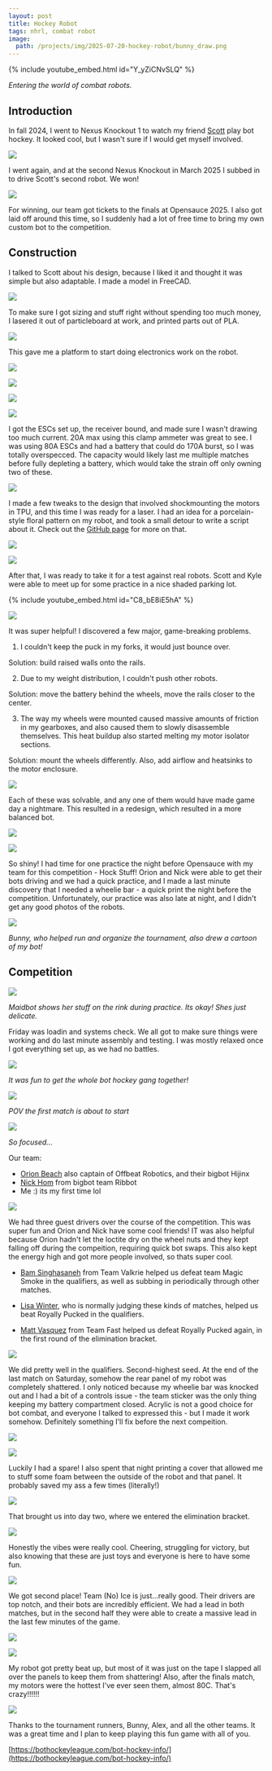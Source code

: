 ```yaml
---
layout: post
title: Hockey Robot
tags: nhrl, combat robot
image:
  path: /projects/img/2025-07-20-hockey-robot/bunny_draw.png
---
```


{% include youtube_embed.html id="Y_yZiCNvSLQ" %}

*Entering the world of combat robots.*

## Introduction

In fall 2024, I went to Nexus Knockout 1 to watch my friend [Scott](https://battlebots.com/robot/overhaul-wcvii/) play bot hockey. It looked cool, but I wasn't sure if I would get myself involved. 

![](/projects/img/2025-07-20-hockey-robot/nexus1.jpg)

I went again, and at the second Nexus Knockout in March 2025 I subbed in to drive Scott's second robot. We won!

![](/projects/img/2025-07-20-hockey-robot/nexus2.jpg)

For winning, our team got tickets to the finals at Opensauce 2025. I also got laid off around this time, so I suddenly had a lot of free time to bring my own custom bot to the competition.

## Construction

I talked to Scott about his design, because I liked it and thought it was simple but also adaptable. I made a model in FreeCAD.

![](/projects/img/2025-07-20-hockey-robot/v2.png)

To make sure I got sizing and stuff right without spending too much money, I lasered it out of particleboard at work, and printed parts out of PLA.

![](/projects/img/2025-07-20-hockey-robot/v1.jpg)

This gave me a platform to start doing electronics work on the robot.

![](/projects/img/2025-07-20-hockey-robot/home_1.gif)

![](/projects/img/2025-07-20-hockey-robot/home_2.gif)

![](/projects/img/2025-07-20-hockey-robot/home_3.gif)

![](/projects/img/2025-07-20-hockey-robot/current.jpg)

I got the ESCs set up, the receiver bound, and made sure I wasn't drawing too much current. 20A max using this clamp ammeter was great to see. I was using 80A ESCs and had a battery that could do 170A burst, so I was totally overspecced. The capacity would likely last me multiple matches before fully depleting a battery, which would take the strain off only owning two of these.

![](/projects/img/2025-07-20-hockey-robot/v5.png)

I made a few tweaks to the design that involved shockmounting the motors in TPU, and this time I was ready for a laser. I had an idea for a porcelain-style floral pattern on my robot, and took a small detour to write a script about it. Check out the [GitHub page](https://github.com/starmaid/floral-gen) for more on that.

![](/projects/img/2025-07-20-hockey-robot/v1_build1.jpg)

![](/projects/img/2025-07-20-hockey-robot/v1_build2.jpg)

After that, I was ready to take it for a test against real robots. Scott and Kyle were able to meet up for some practice in a nice shaded parking lot.

{% include youtube_embed.html id="C8_bE8iE5hA" %}

![](/projects/img/2025-07-20-hockey-robot/practice1.jpg)

It was super helpful! I discovered a few major, game-breaking problems. 

1. I couldn't keep the puck in my forks, it would just bounce over.
  
  Solution: build raised walls onto the rails.

2. Due to my weight distribution, I couldn't push other robots.

  Solution: move the battery behind the wheels, move the rails closer to the center.

3. The way my wheels were mounted caused massive amounts of friction in my gearboxes, and also caused them to slowly disassemble themselves. This heat buildup also started melting my motor isolator sections.

  Solution: mount the wheels differently. Also, add airflow and heatsinks to the motor enclosure.

![](/projects/img/2025-07-20-hockey-robot/practice2.jpg)

Each of these was solvable, and any one of them would have made game day a nightmare. This resulted in a redesign, which resulted in a more balanced bot.

![](/projects/img/2025-07-20-hockey-robot/v8.png)

![](/projects/img/2025-07-20-hockey-robot/v2_build.jpg)

So shiny! I had time for one practice the night before Opensauce with my team for this competition - Hock Stuff! Orion and Nick were able to get their bots driving and we had a quick practice, and I made a last minute discovery that I needed a wheelie bar - a quick print the night before the competition. Unfortunately, our practice was also late at night, and I didn't get any good photos of the robots.

![](/projects/img/2025-07-20-hockey-robot/bunny_draw.png)

*Bunny, who helped run and organize the tournament, also drew a cartoon of my bot!*

## Competition

![](/projects/img/2025-07-20-hockey-robot/maidbot.gif)

*Maidbot shows her stuff on the rink during practice. Its okay! Shes just delicate.*

Friday was loadin and systems check. We all got to make sure things were working and do last minute assembly and testing. I was mostly relaxed once I got everything set up, as we had no battles.

![](/projects/img/2025-07-20-hockey-robot/drivers_meeting.jpg)

*It was fun to get the whole bot hockey gang together!*

![](/projects/img/2025-07-20-hockey-robot/ready.gif)

*POV the first match is about to start*

![](/projects/img/2025-07-20-hockey-robot/team_2.jpg)

*So focused...*

Our team:

- [Orion Beach](https://www.research.autodesk.com/people/orion-beach/) also captain of Offbeat Robotics, and their bigbot Hijinx
- [Nick Hom](https://battlebots.com/robot/ribbot-2021/) from bigbot team Ribbot
- Me :) its my first time lol

![](/projects/img/2025-07-20-hockey-robot/team_1.jpg)

We had three guest drivers over the course of the competition. This was super fun and Orion and Nick have some cool friends! IT was also helpful because Orion hadn't let the loctite dry on the wheel nuts and they kept falling off during the compeition, requiring quick bot swaps. This also kept the energy high and got more people involved, so thats super cool.

- [Bam Singhasaneh](https://www.bamiium.com/) from Team Valkrie helped us defeat team Magic Smoke in the qualifiers, as well as subbing in periodically through other matches.

- [Lisa Winter](https://en.m.wikipedia.org/wiki/Lisa_Winter), who is normally judging these kinds of matches, helped us beat Royally Pucked in the qualifiers.

- [Matt Vasquez](https://battlebots.fandom.com/wiki/Team_Fast_Electric_Robots) from Team Fast helped us defeat Royally Pucked again, in the first round of the elimination bracket.

![](/projects/img/2025-07-20-hockey-robot/groups.svg)

We did pretty well in the qualifiers. Second-highest seed. At the end of the last match on Saturday, somehow the rear panel of my robot was completely shattered. I only noticed because my wheelie bar was knocked out and I had a bit of a controls issue - the team sticker was the only thing keeping my battery compartment closed. Acrylic is not a good choice for bot combat, and everyone I talked to expressed this - but I made it work somehow. Definitely something I'll fix before the next compeition.

![](/projects/img/2025-07-20-hockey-robot/shatter1.jpg)

![](/projects/img/2025-07-20-hockey-robot/shatter2.jpg)

Luckily I had a spare! I also spent that night printing a cover that allowed me to stuff some foam between the outside of the robot and that panel. It probably saved my ass a few times (literally!)

![](/projects/img/2025-07-20-hockey-robot/scene.jpg)

That brought us into day two, where we entered the elimination bracket.

![](/projects/img/2025-07-20-hockey-robot/scene_2.jpg)

Honestly the vibes were really cool. Cheering, struggling for victory, but also knowing that these are just toys and everyone is here to have some fun.

![](/projects/img/2025-07-20-hockey-robot/bracket.svg)

We got second place! Team (No) Ice is just...really good. Their drivers are top notch, and their bots are incredibly efficient. We had a lead in both matches, but in the second half they were able to create a massive lead in the last few minutes of the game.

![](/projects/img/2025-07-20-hockey-robot/afters.jpg)

![](/projects/img/2025-07-20-hockey-robot/temps.jpg)

My robot got pretty beat up, but most of it was just on the tape I slapped all over the panels to keep them from shattering! Also, after the finals match, my motors were the hottest I've ever seen them, almost 80C. That's crazy!!!!!!

![](/projects/img/2025-07-20-hockey-robot/everyone.jpg)

Thanks to the tournament runners, Bunny, Alex, and all the other teams. It was a great time and I plan to keep playing this fun game with all of you.

[https://bothockeyleague.com/bot-hockey-info/](https://bothockeyleague.com/bot-hockey-info/)